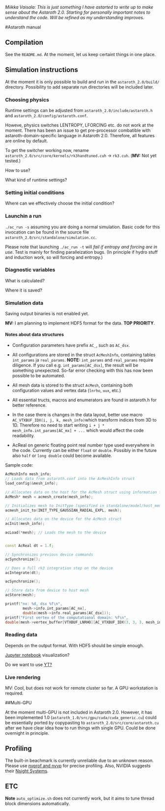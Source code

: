 
*Miikka Vaisala: This is just something I have astarted to write up to make sense about the Astaroth 2.0. Starting for personally important notes to understand the code. Will be refined as my understanding improves.*

#Astaroth manual

## Compilation

See the `README.md`. At the moment, let us keep certaint things in one place.

## Simulation instructions

At the moment it is only possible to build and run in the `astaroth_2.0/build/` directory. Possibility to add separate run directories will be included later.

### Choosing physics

Runtime settings can be adjusted from `astaroth_2.0/include/astaroth.h` and `astaroth_2.0/config/astaroth.conf`.

Howeve, physics switches LENTROPY, LFORCING etc. do not work at the moment. There has been an issue to get pre-processor combatible with astaroth-domain-specific language in Astaroth 2.0. Therefore, all features are online by default.

To get the switcher working now, rename `astaroth_2.0/src/core/kernels/rk3handtuned.cuh` -> `rk3.cuh`. (**MV:** Not yet tested.)

How to use?

What kind of runtime settings?

### Setting initial conditions

Where can we effectively choose the initial condition?

### Launchin a run

`./ac_run -s` assuming you are doing a normal simulation. Basic code for this invocation can be found in the source file `astaroth_2.0/src/standalone/simulation.cc`.

Please note that launching `./ac_run -t` will *fail if entropy and forcing are in use*. Test is mainly for finding paralleization bugs. (In principle if hydro stuff and induction work, so will forcing and entropy.)

### Diagnostic variables

What is calculated?

Where it is saved?

### Simulation data

Saving output binaries is not enabled yet.

**MV:** I am planning to implement HDF5 format for the data. **TOP PRIORITY**.

#### Notes about data structures

- Configuration parameters have prefix `AC_`, such as `AC_dsx`.

- All configurations are stored in the struct `AcMeshInfo`, containing tables `int_params` ja `real_params`. **NOTE:** `int_params` and `real_params` require diligence. If you call e.g. `int_params[AC_dsx]`, the result will be something unexpected. So-far error checking with this has now been possible to be automated.


- All mesh data is stored to the struct `AcMesh`, containing both configuration values and vertex data (`lnrho`, `uux`, etc.)

- All essential tructs, macros and enumerators are found in astaroth.h for better reference.

- In the case there is changes in the data layout, better use macro `AC_VTXBUF_IDX(i, j, k, mesh_info)`which transform indices from 3D to 1D. Therefore no need to start writing `i + j * mesh_info.int_params[AC_mx] + ...` which would affect the code readability.

- AcReal on generic floating point real number type used everywhere in the code. Currently can be either `float` or `double`. Possibly in the future also `half` or `long double` could become available.

Sample code:

```cpp
AcMeshInfo mesh_info;
// Loads data from astaroth.conf into the AcMeshInfo struct
load_config(&mesh_info);

// Allocates data on the host for the AcMesh struct using information found in mesh_info.
AcMesh* mesh = acmesh_create(mesh_info);

// Initializes mesh to InitType (specified in standalone/model/host_memory.h)
acmesh_init_to(INIT_TYPE_GAUSSIAN_RADIAL_EXPL, mesh); 

// Allocates data on the device for the AcMesh struct
acInit(mesh_info); 

acLoad(*mesh); // Loads the mesh to the device


const AcReal dt = 1.f;

// Synchronizes previous device commands
acSynchronize(); 

// Does a full rk3 integration step on the device
acIntegrate(dt); 

acSynchronize();

// Store data from device to host mesh
acStore(mesh); 

printf("nx: %d, dsx %f\n", 
        mesh->info.int_params[AC_nx], 
        double(mesh->info.real_params[AC_dsx]));
printf("First vertex of the computational domain: %f\n",        
double(mesh->vertex_buffer[VTXBUF_LNRHO][AC_VTXBUF_IDX(3, 3, 3, mesh_info)]));

```


### Reading data

Depends on the output format. With HDF5 should be simple enough.

[Jupyter notebook](http://jupyter.org/) visualization?

Do we want to use [YT?](https://yt-project.org/)

### Live rendering

MV: Cool, but does not work for remote cluster so far. A GPU workstation is required.

##Multi-GPU

At the moment multi-GPU is not included in Astaroth 2.0. However, it has been implemented 1.0 (`astaroth_1.0/src/gpu/cuda/cuda_generic.cu`) could be essentially ported by copypasting to `astaroth_2.0/src/core/astaroth.cu` after we have clear idea how to run things with single GPU. Could be done overnight in principle.


## Profiling

The built-in beachmark is currently unreliable due to an unknown reason. Please use [nvprof and nvvp](https://docs.nvidia.com/cuda/profiler-users-guide/index.html) for precise profiling. Also, NVIDIA suggests their [Nsight Systems](https://developer.nvidia.com/nsight-systems).



## ETC

**Note** `auto_optimize.sh` does not currently work, but it aims to tune thread block dimensions automatically.


